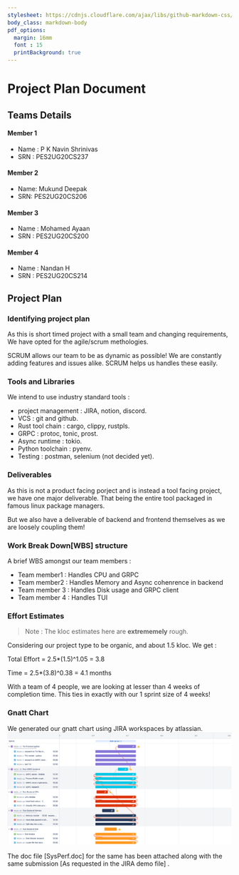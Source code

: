 ```yaml
---
stylesheet: https://cdnjs.cloudflare.com/ajax/libs/github-markdown-css/2.10.0/github-markdown.min.css
body_class: markdown-body
pdf_options:
  margin: 16mm
  font : 15
  printBackground: true
---
```

# Project Plan Document

## Teams Details

#### Member 1
- Name : P K Navin Shrinivas
- SRN : PES2UG20CS237
#### Member 2
- Name: Mukund Deepak
- SRN: PES2UG20CS206
#### Member 3
- Name : Mohamed Ayaan
- SRN : PES2UG20CS200
#### Member 4
- Name : Nandan H
- SRN : PES2UG20CS214


## Project Plan

### Identifying project plan 

As this is short timed project with a small team and changing requirements, We have opted for the agile/scrum methologies.

SCRUM allows our team to be as dynamic as possible! We are constantly adding features and issues alike. SCRUM helps us handles these easily.

### Tools and Libraries

We intend to use industry standard tools : 
- project management : JIRA, notion, discord.
- VCS : git and github.
- Rust tool chain : cargo, clippy, rustpls.
- GRPC : protoc, tonic, prost.
- Async runtime : tokio.
- Python toolchain : pyenv.
- Testing : postman, selenium (not decided yet).

### Deliverables 

As this is not a product facing porject and is instead a tool facing project, we have one major deliverable. That being the entire tool packaged in famous linux package managers.

But we also have a deliverable of backend and frontend themselves as we are loosely coupling them!

### Work Break Down[WBS] structure

A brief WBS amongst our team members : 
- Team member1 : Handles CPU and GRPC
- Team member2 : Handles Memory and Async cohenrence in backend
- Team member 3 : Handles Disk usage and GRPC client
- Team member 4 : Handles TUI

### Effort Estimates

> Note : The kloc estimates here are **extrememely** rough.

Considering our project type to be organic, and about 1.5 kloc. We get : 

Total Effort = 2.5*(1.5)^1.05 = 3.8 

Time = 2.5*(3.8)^0.38 = 4.1 months 

With a team of 4 people, we are looking at lesser than 4 weeks of completion time. This ties in exactly with our 1 sprint size of 4 weeks!

### Gnatt Chart 

We generated our gnatt chart using JIRA workspaces by atlassian.
![image](./gnatt_chart.png)

The doc file [SysPerf.doc] for the same has been attached along with the same submission [As requested in the JIRA demo file] .

